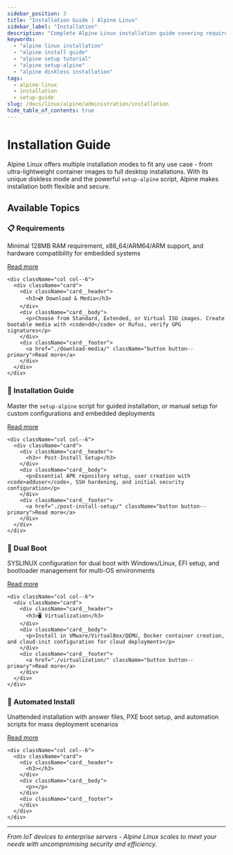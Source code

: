 ```yaml
---
sidebar_position: 3
title: "Installation Guide | Alpine Linux"
sidebar_label: "Installation"
description: "Complete Alpine Linux installation guide covering requirements, download, installation process, post-install setup, and specialized installations."
keywords:
  - "alpine linux installation"
  - "alpine install guide"
  - "alpine setup tutorial"
  - "alpine setup-alpine"
  - "alpine diskless installation"
tags:
  - alpine-linux
  - installation
  - setup-guide
slug: /docs/linux/alpine/administration/installation
hide_table_of_contents: true
---
```


# Installation Guide

Alpine Linux offers multiple installation modes to fit any use case - from ultra-lightweight container images to full desktop installations. With its unique diskless mode and the powerful `setup-alpine` script, Alpine makes installation both flexible and secure.

## Available Topics

<div className="container">
  <div className="row">
    <div className="col col--6">
      <div className="card">
        <div className="card__header">
          <h3>📋 Requirements</h3>
        </div>
        <div className="card__body">
          <p>Minimal 128MB RAM requirement, x86_64/ARM64/ARM support, and hardware compatibility for embedded systems</p>
        </div>
        <div className="card__footer">
          <a href="./requirements/" className="button button--primary">Read more</a>
        </div>
      </div>
    </div>
    
    <div className="col col--6">
      <div className="card">
        <div className="card__header">
          <h3>💿 Download & Media</h3>
        </div>
        <div className="card__body">
          <p>Choose from Standard, Extended, or Virtual ISO images. Create bootable media with <code>dd</code> or Rufus, verify GPG signatures</p>
        </div>
        <div className="card__footer">
          <a href="./download-media/" className="button button--primary">Read more</a>
        </div>
      </div>
    </div>
  </div>

  <div className="row">
    <div className="col col--6">
      <div className="card">
        <div className="card__header">
          <h3>🚀 Installation Guide</h3>
        </div>
        <div className="card__body">
          <p>Master the <code>setup-alpine</code> script for guided installation, or manual setup for custom configurations and embedded deployments</p>
        </div>
        <div className="card__footer">
          <a href="./installation-guide/" className="button button--primary">Read more</a>
        </div>
      </div>
    </div>
    
    <div className="col col--6">
      <div className="card">
        <div className="card__header">
          <h3>⚡ Post-Install Setup</h3>
        </div>
        <div className="card__body">
          <p>Essential APK repository setup, user creation with <code>adduser</code>, SSH hardening, and initial security configuration</p>
        </div>
        <div className="card__footer">
          <a href="./post-install-setup/" className="button button--primary">Read more</a>
        </div>
      </div>
    </div>
  </div>

  <div className="row">
    <div className="col col--6">
      <div className="card">
        <div className="card__header">
          <h3>🔄 Dual Boot</h3>
        </div>
        <div className="card__body">
          <p>SYSLINUX configuration for dual boot with Windows/Linux, EFI setup, and bootloader management for multi-OS environments</p>
        </div>
        <div className="card__footer">
          <a href="./dual-boot/" className="button button--primary">Read more</a>
        </div>
      </div>
    </div>
    
    <div className="col col--6">
      <div className="card">
        <div className="card__header">
          <h3>🖥️ Virtualization</h3>
        </div>
        <div className="card__body">
          <p>Install in VMware/VirtualBox/QEMU, Docker container creation, and cloud-init configuration for cloud deployments</p>
        </div>
        <div className="card__footer">
          <a href="./virtualization/" className="button button--primary">Read more</a>
        </div>
      </div>
    </div>
  </div>

  <div className="row">
    <div className="col col--6">
      <div className="card">
        <div className="card__header">
          <h3>🤖 Automated Install</h3>
        </div>
        <div className="card__body">
          <p>Unattended installation with answer files, PXE boot setup, and automation scripts for mass deployment scenarios</p>
        </div>
        <div className="card__footer">
          <a href="./automated-install/" className="button button--primary">Read more</a>
        </div>
      </div>
    </div>
    
    <div className="col col--6">
      <div className="card">
        <div className="card__header">
          <h3></h3>
        </div>
        <div className="card__body">
          <p></p>
        </div>
        <div className="card__footer">
        </div>
      </div>
    </div>
  </div>
</div>

---

*From IoT devices to enterprise servers - Alpine Linux scales to meet your needs with uncompromising security and efficiency.*